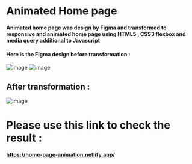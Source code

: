 # Animated Home page 
**Animated home page was design by Figma and transformed to responsive and animated home page using HTML5 , CSS3 flexbox and media query additional to Javascript**

#### Here is the Figma design before transformation :
![image](https://github.com/abdullahalmousa1/animatedhomePage/assets/86103417/110c84ba-d08c-4342-a2c9-b90c59eb69a7)
![image](https://github.com/abdullahalmousa1/animatedhomePage/assets/86103417/c82203db-06f3-4abe-8cff-67653b2f6a54)

## After transformation : 
![image](https://github.com/abdullahalmousa1/animatedhomePage/assets/86103417/664c73a9-ff97-463a-8636-d94e0befc135)

# Please use this link to check the result : 
**https://home-page-animation.netlify.app/**




